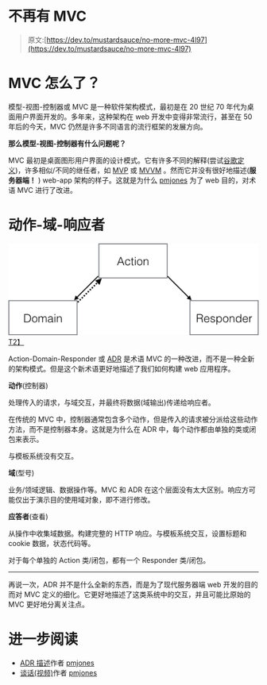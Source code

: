 # 不再有 MVC

> 原文:[https://dev.to/mustardsauce/no-more-mvc-4l97](https://dev.to/mustardsauce/no-more-mvc-4l97)

# MVC 怎么了？

模型-视图-控制器或 MVC 是一种软件架构模式，最初是在 20 世纪 70 年代为桌面用户界面开发的。多年来，这种架构在 web 开发中变得非常流行，甚至在 50 年后的今天，MVC 仍然是许多不同语言的流行框架的发展方向。

**那么模型-视图-控制器有什么问题呢？**

MVC 最初是桌面图形用户界面的设计模式。它有许多不同的解释(尝试[谷歌定义](https://www.google.cz/search?client=safari&rls=en&dcr=0&biw=1440&bih=839&tbm=isch&sa=1&ei=p5FbWoa0Kou00gXgga-YDg&q=mvc+diagram&oq=mvc+diagram&gs_l=psy-ab.3..0j0i30k1l3j0i5i30k1l5j0i8i30k1.457354.459660.0.459819.15.14.0.0.0.0.149.1488.8j6.14.0....0...1c.1.64.psy-ab..5.10.1005...0i19k1j0i30i19k1j0i8i30i19k1.0.6XAv3kLRibU))，许多相似/不同的继任者，如 [MVP](https://en.wikipedia.org/wiki/Model%E2%80%93view%E2%80%93presenter) 或 [MVVM](https://en.wikipedia.org/wiki/Model%E2%80%93view%E2%80%93viewmodel) 。然而它并没有很好地描述(**服务器端！** ) web-app 架构的样子。这就是为什么 [pmjones](https://github.com/pmjones) 为了 web 目的，对术语 MVC 进行了改进。

# 动作-域-响应者

[![Action-Domain-Responder diagram](img/9a4d06f9bb5c76cdf0e76cab1376e268.png)T2】](https://res.cloudinary.com/practicaldev/image/fetch/s--Gz7nJDrc--/c_limit%2Cf_auto%2Cfl_progressive%2Cq_auto%2Cw_880/http://pmjones.io/adr/adr.png)

Action-Domain-Responder 或 [ADR](http://pmjones.io/adr/) 是术语 MVC 的一种改进，而不是一种全新的架构模式。但是这个新术语更好地描述了我们如何构建 web 应用程序。

**动作**(控制器)

处理传入的请求，与域交互，并最终将数据(域输出)传递给响应者。

在传统的 MVC 中，控制器通常包含多个动作，但是传入的请求被分派给这些动作方法，而不是控制器本身。这就是为什么在 ADR 中，每个动作都由单独的类或闭包来表示。

与模板系统没有交互。

**域**(型号)

业务/领域逻辑、数据操作等。MVC 和 ADR 在这个层面没有太大区别。响应方可能仅出于演示目的使用域对象，即不进行修改。

**应答者**(查看)

从操作中收集域数据。构建完整的 HTTP 响应。与模板系统交互，设置标题和 cookie 数据，状态代码等。

对于每个单独的 Action 类/闭包，都有一个 Responder 类/闭包。

* * *

再说一次，ADR 并不是什么全新的东西，而是为了现代服务器端 web 开发的目的而对 MVC 定义的细化。它更好地描述了这类系统中的交互，并且可能比原始的 MVC 更好地分离关注点。

# 进一步阅读

*   [ADR 描述](https://github.com/pmjones/adr)作者 [pmjones](https://github.com/pmjones)
*   [谈话(视频)](https://vimeo.com/106771285)作者 [pmjones](https://github.com/pmjones)